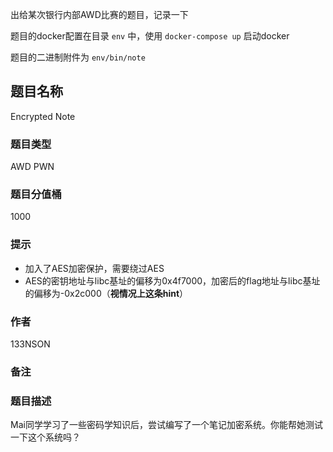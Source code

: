 出给某次银行内部AWD比赛的题目，记录一下

题目的docker配置在目录 `env` 中，使用 `docker-compose up` 启动docker

题目的二进制附件为 `env/bin/note`


## 题目名称

Encrypted Note

### 题目类型

AWD PWN

### 题目分值桶

1000

### 提示

- 加入了AES加密保护，需要绕过AES
- AES的密钥地址与libc基址的偏移为0x4f7000，加密后的flag地址与libc基址的偏移为-0x2c000（**视情况上这条hint**）

### 作者

133NSON

### 备注

### 题目描述

Mai同学学习了一些密码学知识后，尝试编写了一个笔记加密系统。你能帮她测试一下这个系统吗？

